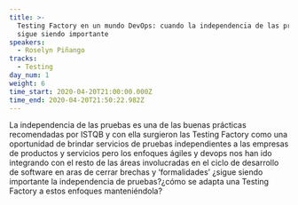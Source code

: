 ```yaml
---
title: >-
  Testing Factory en un mundo DevOps: cuando la independencia de las pruebas
  sigue siendo importante
speakers:
  - Roselyn Piñango
tracks:
  - Testing
day_num: 1
weight: 6
time_start: 2020-04-20T21:00:00.000Z
time_end: 2020-04-20T21:50:22.982Z
---
```

La independencia de las pruebas es una de las buenas prácticas recomendadas por ISTQB y con ella surgieron las Testing Factory como una oportunidad de brindar servicios de pruebas independientes a las empresas de productos y servicios pero los enfoques ágiles y devops nos han ido integrando con el resto de las áreas involucradas en el ciclo de desarrollo de software en aras de cerrar brechas y ‘formalidades’ ¿sigue siendo importante la independencia de pruebas?¿cómo se adapta una Testing Factory a estos enfoques manteniéndola?